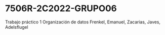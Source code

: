 # 7506R-2C2022-GRUPO06
Trabajo práctico 1 Organización de datos 
Frenkel, Emanuel, Zacarias, Javes, Adelsflugel
